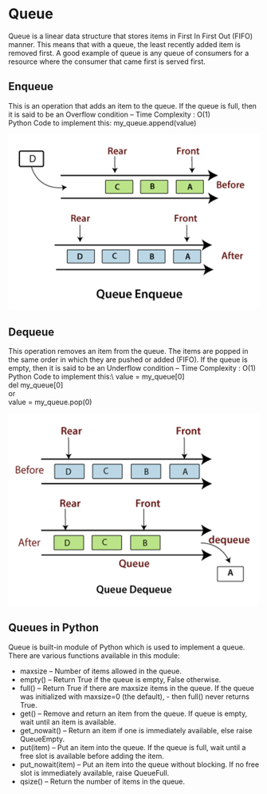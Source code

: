 # Queue

Queue is a linear data structure that stores items in First In First Out (FIFO) manner. This means that with a queue, the least recently added item is removed first. A good example of queue is any queue of consumers for a resource where the consumer that came first is served first.


## Enqueue
This is an operation that adds an item to the queue. If the queue is full, then it is said to be an Overflow condition – Time Complexity : O(1)\
Python Code to implement this: my_queue.append(value)

![Getting Started](enqueue.png)



## Dequeue
This operation removes an item from the queue. The items are popped in the same order in which they are pushed or added (FIFO). If the queue is empty, then it is said to be an Underflow condition – Time Complexity : O(1)\
Python Code to implement this:\ 
value = my_queue[0]\
del my_queue[0]\
or\
value = my_queue.pop(0)

![Getting Started](dequeue.png)



## Queues in Python
Queue is built-in module of Python which is used to implement a queue.
There are various functions available in this module: 
 
- maxsize – Number of items allowed in the queue.
- empty() – Return True if the queue is empty, False otherwise.
- full() – Return True if there are maxsize items in the queue. If the queue was initialized with maxsize=0 (the default), - then full() never returns True.
- get() – Remove and return an item from the queue. If queue is empty, wait until an item is available.
- get_nowait() – Return an item if one is immediately available, else raise QueueEmpty.
- put(item) – Put an item into the queue. If the queue is full, wait until a free slot is available before adding the item.
- put_nowait(item) – Put an item into the queue without blocking. If no free slot is immediately available, raise QueueFull.
- qsize() – Return the number of items in the queue.